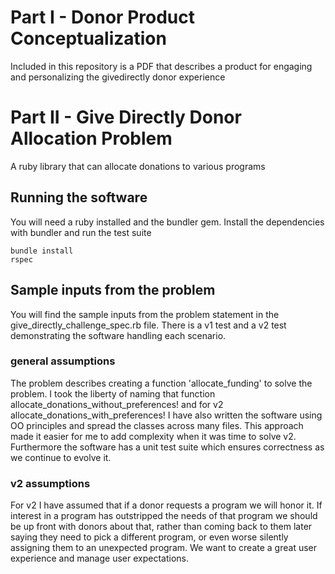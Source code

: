 # Part I - Donor Product Conceptualization
Included in this repository is a PDF that describes a product for engaging and personalizing the givedirectly donor experience

# Part II - Give Directly Donor Allocation Problem
A ruby library that can allocate donations to various programs

## Running the software
You will need a ruby installed and the bundler gem. Install the dependencies with bundler and run the test suite
```
bundle install
rspec
```

## Sample inputs from the problem
You will find the sample inputs from the problem statement in the give_directly_challenge_spec.rb file. There is a v1 test and a v2 test demonstrating the software handling each scenario.

### general assumptions
The problem describes creating a function 'allocate_funding' to solve the problem. I took the liberty of naming that function allocate_donations_without_preferences! and for v2 allocate_donations_with_preferences! I have also written the software using OO principles and spread the classes across many files. This approach made it easier for me to add complexity when it was time to solve v2. Furthermore the software has a unit test suite which ensures correctness as we continue to evolve it.

### v2 assumptions
For v2 I have assumed that if a donor requests a program we will honor it. If interest in a program has outstripped the needs of that program we should be up front with donors about that, rather than coming back to them later saying they need to pick a different program, or even worse silently assigning them to an unexpected program. We want to create a great user experience and manage user expectations.


